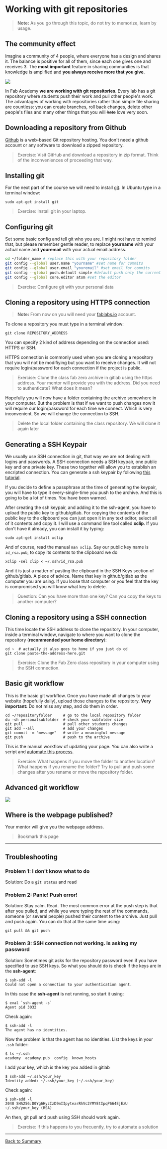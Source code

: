 # Working with git repositories

> **Note:** As you go through this topic, do not try to memorize, learn by usage.

## The community effect
Imagine a community of 4 people, where everyone has a design and shares it. The balance is positive for all of them, since each one gives one and receives 3. The **most important** feature in sharing communities is that knowledge is amplified and **you always receive more that you give**.

![](../diagrams/sharing-economy.png)

In Fab Academy **we are working with git repositories**. Every lab has a git repository where students push their work and pull other people's work. The advantages of working with repositories rather than simple file sharing are countless: you can create branches, roll back changes, delete other people's files and many other things that you will ~~hate~~ love very soon.

## Downloading a repository from Github
[Github](github.com) is a web-based Git repository hosting. You don't need a github account or any software to download a zipped repository.

> Exercise: Visit GitHub and download a repository in zip format. Think of the inconveniences of proceeding that way.

## Installing git
For the next part of the course we will need to install [git](https://git-scm.com/). In Ubuntu type in a terminal window:

`sudo apt-get install git`

> Exercise: Install git in your laptop.

## Configuring git
Set some basic config and tell git who you are. I might not have to remind that, but please remember gentle reader, to replace **yourname** with your actual name and **youremail** with your actual email address.

```bash
cd ~/folder_name # replace this with your repository folder
git config --global user.name "yourname" #set name for commits
git config --global user.email "youremail" #set email for commits
git config --global push.default simple #default push only the current branch
git config --global core.editor atom #set the editor
```
> Exercise: Configure git with your personal data

## Cloning a repository using HTTPS connection
> **Note:** From now on you will need your [fablabs.io](fablabs.io) account.

To clone a repository you must type in a terminal window:

`git clone REPOSITORY_ADDRESS`

You can specify 2 kind of address depending on the connection used: HTTPS or SSH.

HTTPS connection is commonly used when you are cloning a repository that you will not be modifiying but you want to receive changes. It will not require login/password for each connection if the project is public.

> Exercise: Clone the class fab zero archive in gitlab using the https address. Your mentor will provide you with the address.
Did you need to authenticate? What does it mean?

Hopefully you will now have a folder containing the archive somewhere in your computer. But the problem is that if we want to push changes now it will require our login/password for each time we connect. Which is very inconvenient. So we will change the connection to SSH.

> Delete the local folder containing the class repository. We will clone it again later

## Generating a SSH Keypair
We usually use SSH connection in git, that way we are not dealing with logins and passwords. A SSH connection needs a SSH keypair, one public key and one private key. These two together will allow you to establish an encripted connection. You can generate a ssh keypair by following [this tutorial](https://help.github.com/articles/generating-an-ssh-key/).

If you decide to define a passphrase at the time of generating the keypair, you will have to type it every-single-time you push to the archive. And this is going to be a lot of times. You have been warned.

After creating the ssh keypair, and adding it to the ssh-agent, you have to upload the public key to github/gitlab. For copying the contents of the public key to the clipboard you can just open it in any text editor, select all of it contents and copy it. I will use a command line tool called **xclip**. If you don't have it already, you can install it by typing:

`sudo apt-get install xclip`

And of course, read the manual `man xclip`. Say our public key name is `id_rsa.pub`, to copy its contents to the clipboard we do

`xclip -sel clip < ~/.ssh/id_rsa.pub`

And it is just a matter of pasting the clipboard in the SSH Keys section of github/gitlab. A piece of advice. Name that key in github/gitlab as the computer you are using. If you loose that computer or you feel that the key is compromised you will know what key to delete.

> Question: Can you have more than one key? Can you copy the keys to another computer?

## Cloning a repository using a SSH connection
This time locate the SSH address to clone the repository. In your computer, inside a terminal window, navigate to where you want to clone the repository (**recommended your home directory**):

```
cd ~  # actually it also goes to home if you just do cd
git clone paste-the-address-here.git
```

> Exercise: Clone the Fab Zero class repository in your computer using the SSH connection.

## Basic git workflow
This is the basic git workflow. Once you have made all changes to your website (hopefully daily), upload those changes to the repository. **Very important:** Do not miss any step, and do them in order.
```
cd ~/repositoryfolder     # go to the local repository folder
du -sh personalsubfolder  # check your subfolder size
git pull                  # pull other students changes
git add --all             # add your changes
git commit -m "message"   # write a meaningful message
git push                  # push to the archive
```
This is the manual workflow of updating your page. You can also write a script and [automate this process](doc.md).

> Exercise: What happens if you move the folder to another location? What happens if you rename the folder? Try to pull and push some changes after you rename or move the repository folder.

## Advanced git workflow
![](img/git/git.jpg)

## Where is the webpage published?
Your mentor will give you the webpage address.

> Bookmark this page

---

## Troubleshooting

### Problem 1: I don't know what to do
Solution: Do a `git status` and read

### Problem 2: Panic! Push error!
Solution: Stay calm. Read. The most common error at the push step is that after you pulled, and while you were typing the rest of the commands, someone (or several people) pushed their content to the archive. Just pull and push again. You can do that at the same time using:

`git pull && git push`

### Problem 3: SSH connection not working. Is asking my password
Solution: Sometimes git asks for the repository password even if you have specified to use SSH keys. So what you should do is check if the keys are in the **ssh-agent**:
```
$ ssh-add -l
Could not open a connection to your authentication agent.
```
In this case the **ssh-agent** is not running, so start it using:
```
$ eval `ssh-agent -s`
Agent pid 3032
```
Check again:
```
$ ssh-add -l
The agent has no identities.
```
Now the problem is that the agent has no identities. List the keys in your `.ssh` folder:
```
$ ls ~/.ssh
academy  academy.pub  config  known_hosts
```
I add your key, which is the key you added in gitlab
```
$ ssh-add ~/.ssh/your_key
Identity added: ~/.ssh/your_key (~/.ssh/your_key)
```
Check again:
```
$ ssh-add -l
2048 SHA256:D0Yg6HyzIzD9mIIpytearRhVc2YMYEtIpqP664EjEzU ~/.ssh/your_key (RSA)
```

An then, git pull and push using SSH should work again.

> Exercise: If this happens to you frecuently, try to automate a solution

---
[Back to Summary](../summary.md)
